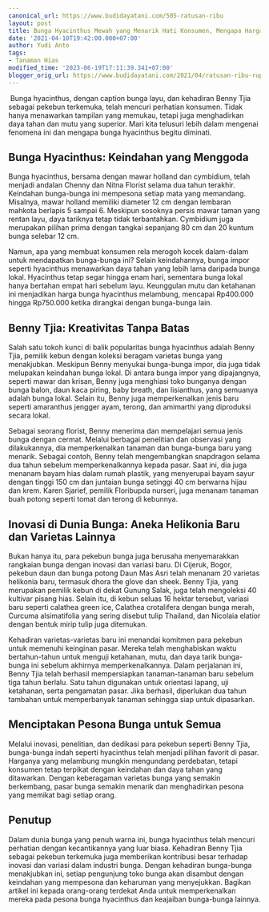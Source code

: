 ```yaml
---
canonical_url: https://www.budidayatani.com/505-ratusan-ribu
layout: post
title: Bunga Hyacinthus Mewah yang Menarik Hati Konsumen, Mengapa Harganya Melambung?
date: '2021-04-10T19:42:00.000+07:00'
author: Yudi Anto
tags:
- Tanaman Hias
modified_time: '2023-06-19T17:11:39.341+07:00'
blogger_orig_url: https://www.budidayatani.com/2021/04/ratusan-ribu-rupiah-berkat-bunga-impor.html
---
```


 Bunga hyacinthus, dengan caption bunga layu, dan kehadiran Benny Tjia sebagai pekebun terkemuka, telah mencuri perhatian konsumen. Tidak hanya menawarkan tampilan yang memukau, tetapi juga menghadirkan daya tahan dan mutu yang superior. Mari kita telusuri lebih dalam mengenai fenomena ini dan mengapa bunga hyacinthus begitu diminati.

## Bunga Hyacinthus: Keindahan yang Menggoda

Bunga hyacinthus, bersama dengan mawar holland dan cymbidium, telah menjadi andalan Chenny dan Nitna Florist selama dua tahun terakhir. Keindahan bunga-bunga ini mempesona setiap mata yang memandang. Misalnya, mawar holland memiliki diameter 12 cm dengan lembaran mahkota berlapis 5 sampai 6. Meskipun sosoknya persis mawar taman yang rentan layu, daya tariknya tetap tidak terbantahkan. Cymbidium juga merupakan pilihan prima dengan tangkai sepanjang 80 cm dan 20 kuntum bunga selebar 12 cm.

Namun, apa yang membuat konsumen rela merogoh kocek dalam-dalam untuk mendapatkan bunga-bunga ini? Selain keindahannya, bunga impor seperti hyacinthus menawarkan daya tahan yang lebih lama daripada bunga lokal. Hyacinthus tetap segar hingga enam hari, sementara bunga lokal hanya bertahan empat hari sebelum layu. Keunggulan mutu dan ketahanan ini menjadikan harga bunga hyacinthus melambung, mencapai Rp400.000 hingga Rp750.000 ketika dirangkai dengan bunga-bunga lain.

## Benny Tjia: Kreativitas Tanpa Batas

Salah satu tokoh kunci di balik popularitas bunga hyacinthus adalah Benny Tjia, pemilik kebun dengan koleksi beragam varietas bunga yang menakjubkan. Meskipun Benny menyukai bunga-bunga impor, dia juga tidak melupakan keindahan bunga lokal. Di antara bunga impor yang dipajangnya, seperti mawar dan krisan, Benny juga menghiasi toko bunganya dengan bunga balon, daun kaca piring, baby breath, dan lisianthus, yang semuanya adalah bunga lokal. Selain itu, Benny juga memperkenalkan jenis baru seperti amaranthus jengger ayam, terong, dan amimarthi yang diproduksi secara lokal.

Sebagai seorang florist, Benny menerima dan mempelajari semua jenis bunga dengan cermat. Melalui berbagai penelitian dan observasi yang dilakukannya, dia memperkenalkan tanaman dan bunga-bunga baru yang menarik. Sebagai contoh, Benny telah mengembangkan snapdragon selama dua tahun sebelum memperkenalkannya kepada pasar. Saat ini, dia juga menanam bayam hias dalam rumah plastik, yang menyerupai bayam sayur dengan tinggi 150 cm dan juntaian bunga setinggi 40 cm berwarna hijau dan krem. Karen Sjarief, pemilik Floribupda nurseri, juga menanam tanaman buah potong seperti tomat dan terong di kebunnya.

## Inovasi di Dunia Bunga: Aneka Helikonia Baru dan Varietas Lainnya

Bukan hanya itu, para pekebun bunga juga berusaha menyemarakkan rangkaian bunga dengan inovasi dan variasi baru. Di Cijeruk, Bogor, pekebun daun dan bunga potong Daun Mas Asri telah menanam 20 varietas helikonia baru, termasuk dhora the glove dan sheek. Benny Tjia, yang merupakan pemilik kebun di dekat Gunung Salak, juga telah mengoleksi 40 kultivar pisang hias. Selain itu, di kebun seluas 16 hektar tersebut, variasi baru seperti calathea green ice, Calathea crotalifera dengan bunga merah, Curcuma alsimatifolia yang sering disebut tulip Thailand, dan Nicolaia elatior dengan bentuk mirip tulip juga ditemukan.

Kehadiran varietas-varietas baru ini menandai komitmen para pekebun untuk memenuhi keinginan pasar. Mereka telah menghabiskan waktu bertahun-tahun untuk menguji ketahanan, mutu, dan daya tarik bunga-bunga ini sebelum akhirnya memperkenalkannya. Dalam perjalanan ini, Benny Tjia telah berhasil mempersiapkan tanaman-tanaman baru sebelum tiga tahun berlalu. Satu tahun digunakan untuk orientasi lapang, uji ketahanan, serta pengamatan pasar. Jika berhasil, diperlukan dua tahun tambahan untuk memperbanyak tanaman sehingga siap untuk dipasarkan.

## Menciptakan Pesona Bunga untuk Semua

Melalui inovasi, penelitian, dan dedikasi para pekebun seperti Benny Tjia, bunga-bunga indah seperti hyacinthus telah menjadi pilihan favorit di pasar. Harganya yang melambung mungkin mengundang perdebatan, tetapi konsumen tetap terpikat dengan keindahan dan daya tahan yang ditawarkan. Dengan keberagaman varietas bunga yang semakin berkembang, pasar bunga semakin menarik dan menghadirkan pesona yang memikat bagi setiap orang.

## Penutup

Dalam dunia bunga yang penuh warna ini, bunga hyacinthus telah mencuri perhatian dengan kecantikannya yang luar biasa. Kehadiran Benny Tjia sebagai pekebun terkemuka juga memberikan kontribusi besar terhadap inovasi dan variasi dalam industri bunga. Dengan kehadiran bunga-bunga menakjubkan ini, setiap pengunjung toko bunga akan disambut dengan keindahan yang mempesona dan keharuman yang menyejukkan. Bagikan artikel ini kepada orang-orang terdekat Anda untuk memperkenalkan mereka pada pesona bunga hyacinthus dan keajaiban bunga-bunga lainnya.

